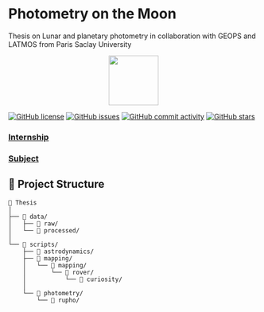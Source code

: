 # Photometry on the Moon
Thesis on Lunar and planetary photometry in collaboration with GEOPS and LATMOS from Paris Saclay University

<div align="center">
  <img height="100vh" src="https://github.com/user-attachments/assets/de6d59e9-84b4-46a0-a26f-4dcfc97b4bb0"/>
</div>

[![GitHub license](https://img.shields.io/github/license/LanceryH/thesis?color=orange)](https://github.com/LanceryH/thesis/blob/main/LICENSE)
[![GitHub issues](https://img.shields.io/github/issues/LanceryH/thesis?color=blue)](https://github.com/LanceryH/thesis/issues)
[![GitHub commit activity](https://img.shields.io/github/commit-activity/m/LanceryH/thesis)](https://github.com/LanceryH/thesis/graphs/commit-activity)
[![GitHub stars](https://img.shields.io/github/stars/LanceryH/thesis)](https://github.com/zauberzeug/LanceryH/thesis)

### [Internship](./Internship/README.md)

### [Subject](./Thesis/SUBJECT.md)
## 📁 Project Structure

```text
📁 Thesis
│
├── 📁 data/
│   ├── 📁 raw/
│   └── 📁 processed/
│
└── 📁 scripts/
    ├── 📁 astrodynamics/
    ├── 📁 mapping/
    │   └── 📁 mapping/
    │       └── 📁 rover/
    │           └── 📁 curiosity/
    │
    └── 📁 photometry/
        └── 📁 rupho/
```